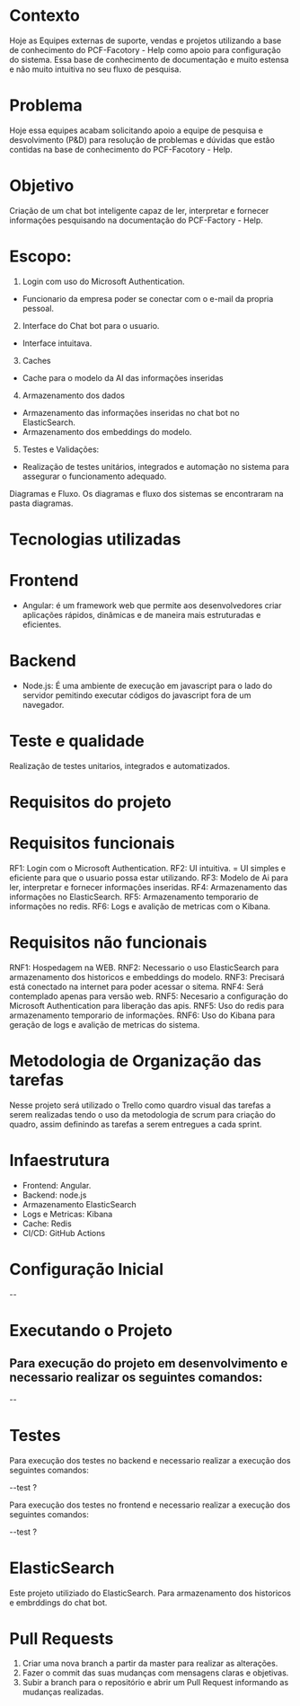 # Contexto
Hoje as Equipes externas de suporte, vendas e projetos utilizando a base de conhecimento do PCF-Facotory - Help como apoio para configuração do sistema. Essa base de conhecimento de documentação e muito estensa e não muito intuitiva no seu fluxo de pesquisa.

# Problema
Hoje essa equipes acabam solicitando apoio a equipe de pesquisa e desvolvimento (P&D) para resolução de problemas e dúvidas que estão contidas na base de conhecimento do PCF-Facotory - Help.

# Objetivo
Criação de um chat bot inteligente capaz de ler, interpretar e fornecer informaçôes pesquisando na documentação do PCF-Factory - Help.

# Escopo:
1. Login com uso do Microsoft Authentication.
 * Funcionario da empresa poder se conectar com o e-mail da propria pessoal.
2. Interface do Chat bot para o usuario.
 * Interface intuitava.
3. Caches
 * Cache para o modelo da AI das informações inseridas
4. Armazenamento dos dados
 * Armazenamento das informações inseridas no chat bot no ElasticSearch.
 * Armazenamento dos embeddings do modelo.
5. Testes e Validações:
 * Realização de testes unitários, integrados e automação no sistema para assegurar o funcionamento adequado.

Diagramas e Fluxo.
Os diagramas e fluxo dos sistemas se encontraram na pasta diagramas.

# Tecnologias utilizadas
# Frontend
* Angular: é um framework web que permite aos desenvolvedores criar aplicações rápidos, dinâmicas e de maneira mais estruturadas e eficientes.

# Backend
* Node.js: É uma ambiente de execução em javascript para o lado do servidor pemitindo executar códigos do javascript fora de um navegador.

# Teste e qualidade
Realização de testes unitarios, integrados e automatizados.   

# Requisitos do projeto
# Requisitos funcionais
RF1: Login com o Microsoft Authentication.
RF2: UI intuitiva.
  = UI simples e eficiente para que o usuario possa estar utilizando.
RF3: Modelo de Ai para ler, interpretar e fornecer informaçôes inseridas.
RF4: Armazenamento das informações no ElasticSearch.
RF5: Armazenamento temporario de informações no redis.
RF6: Logs e avalição de metricas com o Kibana.

# Requisitos não funcionais
RNF1: Hospedagem na WEB.
RNF2: Necessario o uso ElasticSearch para armazenamento dos historicos e embeddings do modelo.
RNF3: Precisará está conectado na internet para poder acessar o sitema.
RNF4: Será contemplado apenas para versão web.
RNF5: Necesario a configuração do Microsoft Authentication para liberação das apis.
RNF5: Uso do redis para armazenamento temporario de informações.
RNF6: Uso do Kibana para geração de logs e avalição de metricas do sistema.

# Metodologia de Organização das tarefas
Nesse projeto será utilizado o Trello como quardro visual das tarefas a serem realizadas tendo o uso da metodologia de scrum para criação do quadro, assim definindo as tarefas a serem entregues a cada sprint.

# Infaestrutura
* Frontend: Angular.
* Backend: node.js
* Armazenamento ElasticSearch
* Logs e Metricas: Kibana
* Cache: Redis
* CI/CD: GitHub Actions

# Configuração Inicial
--
# Executando o Projeto
Para execução do projeto em desenvolvimento e necessario realizar os seguintes comandos:
-- 
-- 

# Testes
Para execução dos testes no backend e necessario realizar a execução dos seguintes comandos:

--test <nomeDoScript> ?

Para execução dos testes no frontend e necessario realizar a execução dos seguintes comandos:

--test <nomeDoScript> ?

# ElasticSearch
Este projeto utiliziado do ElasticSearch. Para armazenamento dos historicos e embrddings do chat bot.

# Pull Requests
1. Criar uma nova branch a partir da master para realizar as alterações.
2. Fazer o commit das suas mudanças com mensagens claras e objetivas.
3. Subir a branch para o repositório e abrir um Pull Request informando as mudanças realizadas.
